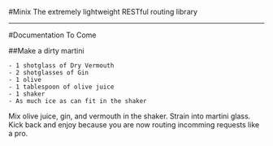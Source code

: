 #Minix
The extremely lightweight RESTful routing library

---

#Documentation To Come

##Make a dirty martini

```
- 1 shotglass of Dry Vermouth
- 2 shotglasses of Gin
- 1 olive
- 1 tablespoon of olive juice
- 1 shaker
- As much ice as can fit in the shaker
```

Mix olive juice, gin, and vermouth in the shaker. Strain into martini glass. Kick back and enjoy because you are now routing incomming requests like a pro.
